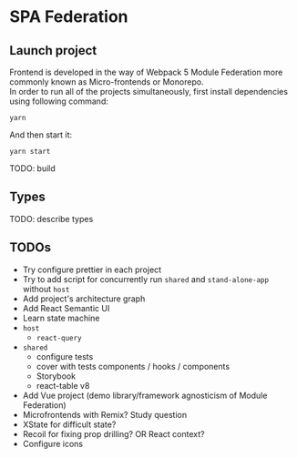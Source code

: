 # SPA Federation
## Launch project
Frontend is developed in the way of Webpack 5 Module Federation more commonly known as Micro-frontends or Monorepo.\
In order to run all of the projects simultaneously, first install dependencies using following command:
```
yarn
```
And then start it:
```
yarn start
```
TODO: build
## Types
TODO: describe types
## TODOs
- Try configure prettier in each project
- Try to add script for concurrently run `shared` and `stand-alone-app` without `host`
- Add project's architecture graph
- Add React Semantic UI
- Learn state machine
- `host`
  - `react-query`
- `shared`
  - configure tests
  - cover with tests components / hooks / components
  - Storybook
  - react-table v8
- Add Vue project (demo library/framework agnosticism of Module Federation)
- Microfrontends with Remix? Study question
- XState for difficult state?
- Recoil for fixing prop drilling? OR React context?
- Configure icons